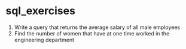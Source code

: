 # sql_exercises

1.  Write a query that returns the average salary of all male employees
2.  Find the number of women that have at one time worked in the engineering department